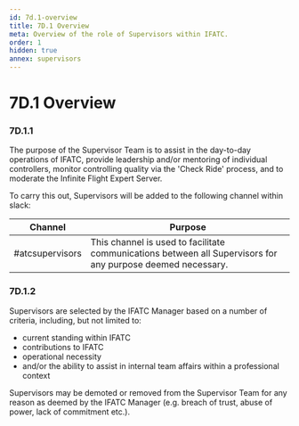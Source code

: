 ```yaml
---
id: 7d.1-overview
title: 7D.1 Overview
meta: Overview of the role of Supervisors within IFATC.
order: 1
hidden: true
annex: supervisors
---
```


# 7D.1 Overview



### 7D.1.1

The purpose of the Supervisor Team is to assist in the day-to-day operations of IFATC, provide leadership and/or mentoring of individual controllers, monitor controlling quality via the 'Check Ride' process, and to moderate the Infinite Flight Expert Server.



To carry this out, Supervisors will be added to the following channel within slack:

| Channel         | Purpose                                  |
| --------------- | ---------------------------------------- |
| #atcsupervisors | This channel is used to facilitate communications between all Supervisors for any purpose deemed necessary. |



### 7D.1.2

Supervisors are selected by the IFATC Manager based on a number of criteria, including, but not limited to:



- current standing within IFATC
- contributions to IFATC
- operational necessity
- and/or the ability to assist in internal team affairs within a professional context



Supervisors may be demoted or removed from the Supervisor Team for any reason as deemed by the IFATC Manager (e.g. breach of trust, abuse of power, lack of commitment etc.).